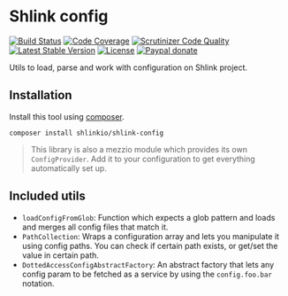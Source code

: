 # Shlink config

[![Build Status](https://img.shields.io/travis/com/shlinkio/shlink-config.svg?style=flat-square)](https://travis-ci.com/shlinkio/shlink-config)
[![Code Coverage](https://img.shields.io/scrutinizer/coverage/g/shlinkio/shlink-config.svg?style=flat-square)](https://scrutinizer-ci.com/g/shlinkio/shlink-config/?branch=main)
[![Scrutinizer Code Quality](https://img.shields.io/scrutinizer/g/shlinkio/shlink-config.svg?style=flat-square)](https://scrutinizer-ci.com/g/shlinkio/shlink-config/?branch=main)
[![Latest Stable Version](https://img.shields.io/github/release/shlinkio/shlink-config.svg?style=flat-square)](https://packagist.org/packages/shlinkio/shlink-config)
[![License](https://img.shields.io/github/license/shlinkio/shlink-config.svg?style=flat-square)](https://github.com/shlinkio/shlink-config/blob/main/LICENSE)
[![Paypal donate](https://img.shields.io/badge/Donate-paypal-blue.svg?style=flat-square&logo=paypal&colorA=aaaaaa)](https://slnk.to/donate)

Utils to load, parse and work with configuration on Shlink project.

## Installation

Install this tool using [composer](https://getcomposer.org/).

    composer install shlinkio/shlink-config

> This library is also a mezzio module which provides its own `ConfigProvider`. Add it to your configuration to get everything automatically set up.

## Included utils

* `loadConfigFromGlob`: Function which expects a glob pattern and loads and merges all config files that match it.
* `PathCollection`: Wraps a configuration array and lets you manipulate it using config paths. You can check if certain path exists, or get/set the value in certain path.
* `DottedAccessConfigAbstractFactory`: An abstract factory that lets any config param to be fetched as a service by using the `config.foo.bar` notation.
